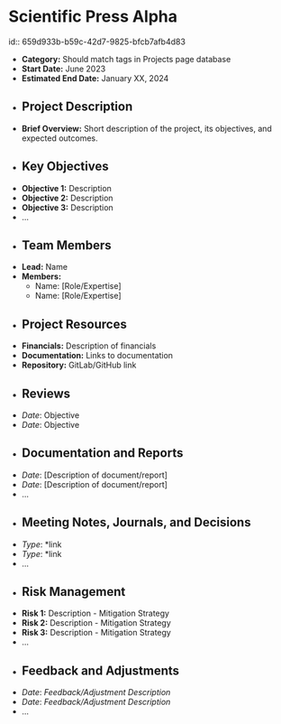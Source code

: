 # Scientific Press Alpha
id:: 659d933b-b59c-42d7-9825-bfcb7afb4d83
- **Category:** Should match tags in Projects page database
- **Start Date:** June 2023
- **Estimated End Date:** January XX, 2024
- ## Project Description
- **Brief Overview:** Short description of the project, its objectives, and expected outcomes.
- ## Key Objectives
- **Objective 1:** Description
- **Objective 2:** Description
- **Objective 3:** Description
- ...
- ## Team Members
- **Lead:** Name
- **Members:**
	- Name: [Role/Expertise]
	- Name: [Role/Expertise]
- ## Project Resources
- **Financials:** Description of financials
- **Documentation:** Links to documentation
- **Repository:** GitLab/GitHub link
- ## Reviews
- *Date*: Objective
- *Date*: Objective
- ## Documentation and Reports
- *Date*: [Description of document/report]
- *Date*: [Description of document/report]
- ...
- ## Meeting Notes, Journals, and Decisions
- *Type*: *link
- *Type*: *link
- ...
- ## Risk Management
- **Risk 1:** Description - Mitigation Strategy
- **Risk 2:** Description - Mitigation Strategy
- **Risk 3:** Description - Mitigation Strategy
- ...
- ## Feedback and Adjustments
- *Date*: *Feedback/Adjustment Description*
- *Date*: *Feedback/Adjustment Description*
- ...